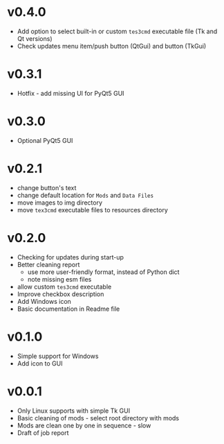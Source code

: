 # v0.4.0
* Add option to select built-in or custom `tes3cmd` executable file (Tk and Qt versions)
* Check updates menu item/push button (QtGui) and button (TkGui)

# v0.3.1
* Hotfix - add missing UI for PyQt5 GUI

# v0.3.0
* Optional PyQt5 GUI

# v0.2.1
* change button's text
* change default location for `Mods` and `Data Files`
* move images to img directory
* move `tex3cmd` executable files to resources directory

# v0.2.0
* Checking for updates during start-up
* Better cleaning report
  * use more user-friendly format, instead of Python dict
  * note missing esm files
* allow custom `tes3cmd` executable
* Improve checkbox description
* Add Windows icon
* Basic documentation in Readme file

# v0.1.0
* Simple support for Windows
* Add icon to GUI

# v0.0.1
* Only Linux supports with simple Tk GUI
* Basic cleaning of mods - select root directory with mods
* Mods are clean one by one in sequence - slow
* Draft of job report
